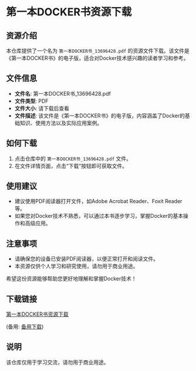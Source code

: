 # 第一本DOCKER书资源下载

## 资源介绍

本仓库提供了一个名为 `第一本DOCKER书_13696428.pdf` 的资源文件下载。该文件是《第一本DOCKER书》的电子版，适合对Docker技术感兴趣的读者学习和参考。

## 文件信息

- **文件名**: 第一本DOCKER书_13696428.pdf
- **文件类型**: PDF
- **文件大小**: 请下载后查看
- **文件描述**: 该文件是《第一本DOCKER书》的电子版，内容涵盖了Docker的基础知识、使用方法以及实际应用案例。

## 如何下载

1. 点击仓库中的 `第一本DOCKER书_13696428.pdf` 文件。
2. 在文件详情页面，点击“下载”按钮即可获取文件。

## 使用建议

- 建议使用PDF阅读器打开文件，如Adobe Acrobat Reader、Foxit Reader等。
- 如果您对Docker技术不熟悉，可以通过本书逐步学习，掌握Docker的基本操作和高级应用。

## 注意事项

- 请确保您的设备已安装PDF阅读器，以便正常打开和阅读文件。
- 本资源仅供个人学习和研究使用，请勿用于商业用途。

希望这份资源能够帮助您更好地理解和掌握Docker技术！

## 下载链接
[第一本DOCKER书资源下载](https://pan.quark.cn/s/08c4d68a04c3) 

(备用: [备用下载](https://pan.baidu.com/s/1a7pl2rRcAoJ8vzGqq5854Q?pwd=1234))

## 说明

该仓库仅用于学习交流，请勿用于商业用途。
